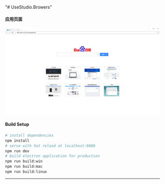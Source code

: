 "# UseStudio.Browers" 

#### 应用页面
   ![桌面页面](screen/browers.png)

#### Build Setup

``` bash
# install dependencies
npm install
# serve with hot reload at localhost:9080
npm run dev
# build electron application for production
npm run build:win 
npm run build:mac 
npm run build:linux  
```

---